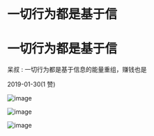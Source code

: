 # 一切行为都是基于信

# 一切行为都是基于信

呆叔 : 一切行为都是基于信息的能量重组，赚钱也是

2019-01-30(1 赞)

![image](img/Image_167.png)

![image](img/Image_168.png)

![image](img/Image_169.png)